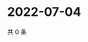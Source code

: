 # 2022-07-04

共 0 条

<!-- BEGIN WEIBO -->
<!-- 最后更新时间 Mon Jul 04 2022 15:01:38 GMT+0800 (China Standard Time) -->

<!-- END WEIBO -->
